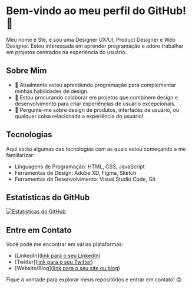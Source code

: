 # Bem-vindo ao meu perfil do GitHub! 👋

Meu nome é Ste, e sou uma Designer UX/UI, Product Designer e Web Designer. Estou interessada em aprender programação e adoro trabalhar em projetos centrados na experiência do usuário.

## Sobre Mim

- 🌱 Atualmente estou aprendendo programação para complementar minhas habilidades de design.
- 👯 Estou procurando colaborar em projetos que combinem design e desenvolvimento para criar experiências de usuário excepcionais.
- 💬 Pergunte-me sobre design de produtos, interfaces de usuário, ou qualquer coisa relacionada a experiência do usuário!

## Tecnologias

Aqui estão algumas das tecnologias com as quais estou começando a me familiarizar:

- Linguagens de Programação: HTML, CSS, JavaScript
- Ferramentas de Design: Adobe XD, Figma, Sketch
- Ferramentas de Desenvolvimento: Visual Studio Code, Git

## Estatísticas do GitHub

[![Estatísticas do GitHub](https://github-readme-stats.vercel.app/api?username=stedelboux&show_icons=true&theme=radical)](https://github.com/stedelboux)

## Entre em Contato

Você pode me encontrar em várias plataformas:

- [LinkedIn]([link para o seu LinkedIn](https://www.linkedin.com/in/stedelboux/))
- [Twitter]([link para o seu Twitter](https://twitter.com/stedelboux))
- [Website/Blog]([link para o seu site ou blog](https://stedelboux.com/))

Fique à vontade para explorar meus repositórios e entrar em contato! 😊
